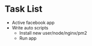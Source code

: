 # Task List

- Active facebook app
- Write auto scripts
  - Install new user/node/nginx/pm2
  - Run app